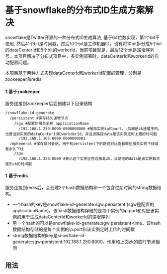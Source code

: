 # 基于snowflake的分布式ID生成方案解决

snowflake是Twitter开源的一种分布式ID生成算法, 基于64位数实现，第1个bit不使用, 然后41个bit是时间戳，然后10个bit是工作机器ID，也有将10bit拆分成5个bit的dataCenterId和5个bit的workerId，当前项目就是，最后12个bit是递增序列号。本项目解决了分布式项目中，多实例部署时，dataCenterId和workerId的自动配置问题。
<br>

本项目基于两种方式实现dataCenterId和workerId配置的管理，分别是zookeeper和redis

#### 1.基于zookeeper

服务连接到zookeeper后会创建以下目录结构

```
/snowflake-id-generate
  /persistent #保存持久递增节点
    /sgw #配置的服务名称 applicationName
      /192.168.1.250:8000-0000000000 #服务实例ip和port，-后面是zk递增序列，也是当前实例的dataCenterId和workderId。并且该路径data是该实例定时上报的时间戳
      /192.168.1.105:8000-0000000001
  /ephemeral #保存临时会话，用于和persistent下的路径对比查看哪些服务实例下线或者永久下线
    /sgw
      /192.168.1.250:8000 #表示这个实例正在连接着zk，该路径的data是该实例首次连到zk的时间戳

```

#### 1.基于redis

服务连接到redis后，会创建2个hash数据结构和一个包含过期时间的string数据结构。<br>
- 一个hash的key是snowflake-id-generate:sgw:persistent (sgw是配置的applicationName)。该hash数据结构存储的是每个实例的ip:port和对应该实例的用于生成dataCenterId和workerId的递增序列
- 另一个hash的可以是snowflake-id-generate:sgw:persistent-time。该hash数据结构存储的是每个实例的ip:port和该实例定时上传的时间戳
- string数据结构的key是snowflake-id-generate:sgw:persistent:192.168.1.250:8000。作用和上面zk的临时节点相同

## 用法

